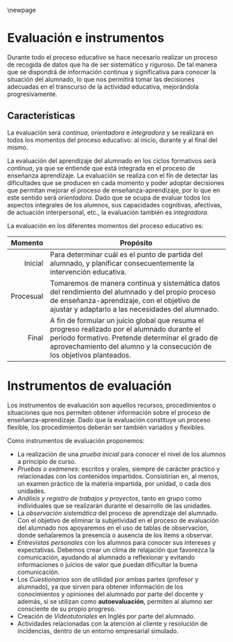 \newpage

# Evaluación e instrumentos

Durante todo el proceso educativo se hace necesario realizar un proceso
de recogida de datos que ha de ser sistemático y riguroso. De tal manera que
se dispondrá de información continua y significativa para conocer la situación
del alumnado, lo que nos permitirá tomar las decisiones adecuadas en el
transcurso de la actividad educativa, mejorándola progresivamente.

## Características

La evaluación será *continua*, *orientadora* e *integradora* y se realizará en
todos los momentos del proceso educativo: al inicio, durante y al final del
mismo.

La evaluación del aprendizaje del alumnado en los ciclos formativos será
*continua*, ya que se entiende que está integrada en el proceso de enseñanza
aprendizaje. La evaluación se realiza con el fin de detectar las dificultades que
se producen en cada momento y poder adoptar decisiones que permitan
mejorar el proceso de enseñanza-aprendizaje, por lo que en este sentido será
*orientadora*. Dado que se ocupa de evaluar todos los aspectos integrales de los
alumnos, sus capacidades cognitivas, afectivas, de actuación interpersonal,
etc., la evaluación también es *integradora*.

La evaluación en los diferentes momentos del proceso educativo es:

| Momento | Propósito |
| -: |----------------|
| Inicial | Para determinar cuál es el punto de partida del alumnado, y planificar consecuentemente la intervención educativa.|
| Procesual | Tomaremos de manera continua y sistemática datos del rendimiento del alumnado y del propio proceso de enseñanza-aprendizaje, con el objetivo de ajustar y adaptarlo a las necesidades del alumnado.|
| Final | A fin de formular un juicio global que resuma el progreso realizado por el alumnado durante el periodo formativo. Pretende determinar el grado de aprovechamiento del alumno y la consecución de los objetivos planteados.|

# Instrumentos de evaluación

Los instrumentos de evaluación son aquellos recursos, procedimientos o
situaciones que nos permiten obtener información sobre el proceso de
enseñanza-aprendizaje.
Dado que la evaluación constituye un proceso flexible, los procedimientos deberán ser también variados y flexibles.

Como instrumentos de evaluación proponemos:

- La realización de una *prueba inicial* para conocer el nivel de los alumnos a principio de curso.
- *Pruebas o exámenes*: escritos y orales, siempre de carácter práctico y relacionadas con los contenidos impartidos. Consistirían en, al menos, un examen práctico de la materia impartida, por unidad, o cada dos unidades.
- *Análisis y registro de trabajos y proyectos*, tanto en grupo como individuales que se realizarán durante el desarrollo de las unidades.
- La *observación sistemática* del proceso de aprendizaje del alumnado. Con el objetivo de eliminar la subjetividad en el proceso de evaluación del alumnado
nos apoyaremos en el uso de tablas de observación, donde señalaremos la presencia o ausencia de los ítems a observar.
- *Entrevistas personales* con los alumnos para conocer sus intereses y expectativas. Debemos crear un clima de relajación que favorezca la
comunicación, ayudando al alumnado a reflexionar y evitando informaciones o juicios de valor que puedan dificultar la buena comunicación.
- Los *Cuestionarios* son de utilidad por ambas partes (profesor y alumnado), ya que sirven para obtener información de los conocimientos y opiniones del alumnado por parte del docente y además, si se utilizan como **autoevaluación**, permiten al alumno ser consciente de su propio progreso.
- Creación de *Videotutoriales* en Inglés por parte del alumnado.
- Actividades relacionadas con la atención al cliente y resolución de incidencias, dentro de un entorno empresarial simulado.







